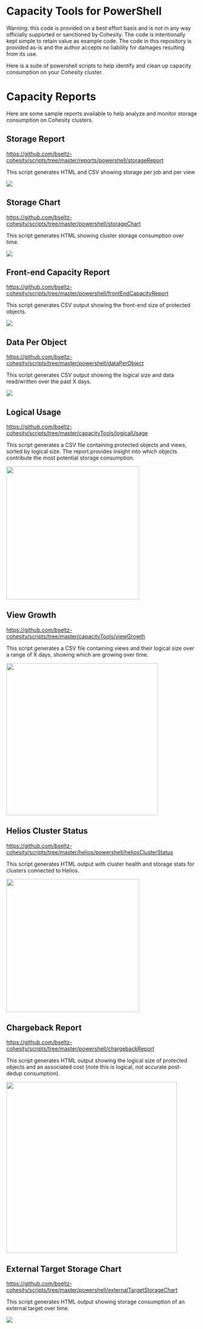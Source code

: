 # Capacity Tools for PowerShell

Warning: this code is provided on a best effort basis and is not in any way officially supported or sanctioned by Cohesity. The code is intentionally kept simple to retain value as example code. The code in this repository is provided as-is and the author accepts no liability for damages resulting from its use.

Here is a suite of powershell scripts to help identify and clean up capacity consumption on your Cohesity cluster.

# Capacity Reports

Here are some sample reports available to help analyze and monitor storage consumption on Cohesity clusters.

## Storage Report

<https://github.com/bseltz-cohesity/scripts/tree/master/reports/powershell/storageReport>

This script generates HTML and CSV showing storage per job and per view

<img src="../images/storageReport.png"/>

## Storage Chart

<https://github.com/bseltz-cohesity/scripts/tree/master/powershell/storageChart>

This script generates HTML showing cluster storage consumption over time.

<img src="../images/storageChart.png"/>

## Front-end Capacity Report

<https://github.com/bseltz-cohesity/scripts/tree/master/powershell/frontEndCapacityReport>

This script generates CSV output showing the front-end size of protected objects.

<img src="../images/frontEndCapacityReport.png"/>

## Data Per Object

<https://github.com/bseltz-cohesity/scripts/tree/master/powershell/dataPerObject>

This script generates CSV output showing the logical size and data read/written over the past X days.

<img src="../images/dataPerObject.png"/>

## Logical Usage

<https://github.com/bseltz-cohesity/scripts/tree/master/capacityTools/logicalUsage>

This script generates a CSV file containing protected objects and views, sorted by logical size. The report provides insight into which objects contribute the most potential storage consumption.

<img src="../images/logicalUsage.png" height="350"/>

## View Growth

<https://github.com/bseltz-cohesity/scripts/tree/master/capacityTools/viewGrowth>

This script generates a CSV file containing views and their logical size over a range of X days, showing which are growing over time.

<img src="../images/viewGrowth.png" height="400"/>

## Helios Cluster Status

<https://github.com/bseltz-cohesity/scripts/tree/master/helios/powershell/heliosClusterStatus>

This script generates HTML output with cluster health and storage stats for clusters connected to Helios.

<img src="../images/heliosClusterStatus.png" height="350"/>

## Chargeback Report

<https://github.com/bseltz-cohesity/scripts/tree/master/powershell/chargebackReport>

This script generates HTML output showing the logical size of protected objects and an associated cost (note this is logical, not accurate post-dedup consumption).

<img src="../images/chargebackReport.png" height="450"/>

## External Target Storage Chart

<https://github.com/bseltz-cohesity/scripts/tree/master/powershell/externalTargetStorageChart>

This script generates HTML output showing storage consumption of an external target over time.

<img src="../images/externalTargetStorageChart.png"/>

